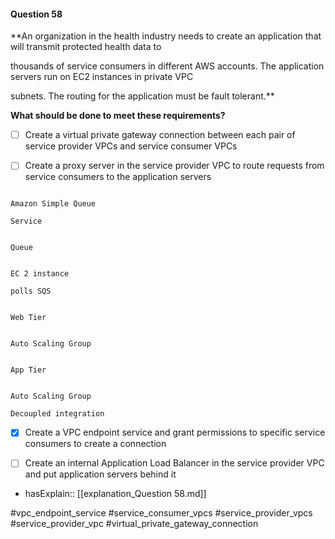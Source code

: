 #### Question  58


**An organization in the health industry needs to create an application that will transmit protected health data to

thousands of service consumers in different AWS accounts. The application servers run on EC2 instances in private VPC

subnets. The routing for the application must be fault tolerant.**


**What should be done to meet these requirements?**


- [ ] Create a virtual private gateway connection between each pair of service provider VPCs and service consumer VPCs


- [ ] Create a proxy server in the service provider VPC to route requests from service consumers to the application servers


```

Amazon Simple Queue

Service

```


```

Queue

```


```

EC 2 instance

polls SQS

```


```

Web Tier

```


```

Auto Scaling Group

```


```

App Tier

```


```

Auto Scaling Group

Decoupled integration

```


- [x] Create a VPC endpoint service and grant permissions to specific service consumers to create a connection


- [ ] Create an internal Application Load Balancer in the service provider VPC and put application servers behind it



- hasExplain:: [[explanation_Question  58.md]]

#vpc_endpoint_service #service_consumer_vpcs #service_provider_vpcs #service_provider_vpc #virtual_private_gateway_connection 